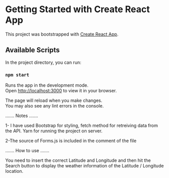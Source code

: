 # Getting Started with Create React App

This project was bootstrapped with [Create React App](https://github.com/facebook/create-react-app).

## Available Scripts

In the project directory, you can run:

### `npm start`

Runs the app in the development mode.\
Open [http://localhost:3000](http://localhost:3000) to view it in your browser.

The page will reload when you make changes.\
You may also see any lint errors in the console.

....... Notes .......

1- I have used Bootstrap for styling, fetch method for retreiving data from the API.
Yarn for running the project on server.

2-The source of Forms.js is included in the comment of the file

....... How to use .......

You need to insert the correct Latitude and Longitude and then hit the Search button
to display the weather information of the Latitude / Longitude location.